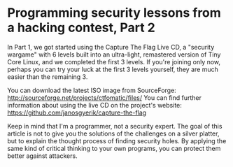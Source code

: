 # Programming security lessons from a hacking contest, Part 2

In Part 1,
we got started using the Capture The Flag Live CD,
a "security wargame" with 6 levels built into an ultra-light,
remastered version of Tiny Core Linux,
and we completed the first 3 levels.
If you're joining only now,
perhaps you can try your luck at the first 3 levels yourself,
they are much easier than the remaining 3.

You can download the latest ISO image from SourceForge:
http://sourceforge.net/projects/ctfomatic/files/
You can find further information about using the live CD on the project's website:
https://github.com/janosgyerik/capture-the-flag

Keep in mind that I'm a programmer, not a security expert.
The goal of this article is not to give you the solutions of the challenges on a silver platter,
but to explain the thought process of finding security holes.
By applying the same kind of critical thinking to your own programs,
you can protect them better against attackers.

